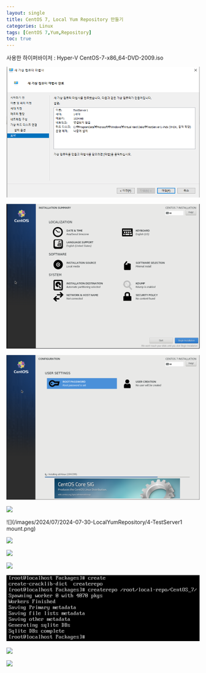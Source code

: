 ```yaml
---
layout: single
title: CentOS 7, Local Yum Repository 만들기
categories: Linux
tags: [CentOS 7,Yum,Repository]
toc: true
---
```

사용한 하이퍼바이저 : Hyper-V
CentOS-7-x86_64-DVD-2009.iso

![](/images/2024/07/2024-07-30-LocalYumRepository/1-HyperV.png)

![](/images/2024/07/2024-07-30-LocalYumRepository/2-ServerSetting.png)

![](/images/2024/07/2024-07-30-LocalYumRepository/3-ServerSetting.png)

![](/images/2024/07/2024-07-30-LocalYumRepository/4-TestServer1_mount.png)

![](/images/2024/07/2024-07-30-LocalYumRepository/4-TestServer1 mount.png)

![](/images/2024/07/2024-07-30-LocalYumRepository/4-TestServer1-mount.png)

![](/images/2024/07/2024-07-30-LocalYumRepository/5-cp_Packages.png)

![](/images/2024/07/2024-07-30-LocalYumRepository/6-rpm_install_dependencies.png)

![](/images/2024/07/2024-07-30-LocalYumRepository/7-createrepo.png)

![](/images/2024/07/2024-07-30-LocalYumRepository/8-yum_repolist.png)

![](/images/2024/07/2024-07-30-LocalYumRepository/9-yum_install.png)
